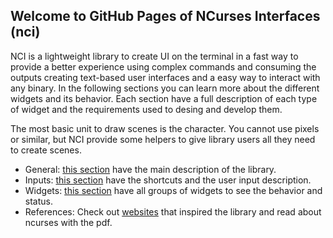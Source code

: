 ## Welcome to GitHub Pages of NCurses Interfaces (nci)

NCI is a lightweight library to create UI on the terminal in a fast way to provide
a better experience using complex commands and consuming the outputs creating
text-based user interfaces and a easy way to interact with any binary. In the
following sections you can learn more about the different widgets and its
behavior. Each section have a full description of each type of widget and
the requirements used to desing and develop them.

The most basic unit to draw scenes is the character. You cannot use pixels or similar,
but NCI provide some helpers to give library users all they need to create scenes. 

* General: [this section](general) have the main description of the library.
* Inputs: [this section](inputs) have the shortcuts and the user input description.
* Widgets: [this section](widgets) have all groups of widgets to see the behavior and status.
* References: Check out [websites](references/websites) that inspired the library and read about ncurses with
  the pdf.
